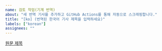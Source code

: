 ```yaml
---
name: 검토 작업(기계 번역)
about: "새 번역 기사를 추가하고 GitHub Actions를 통해 자동으로 스크래핑합니다."
title: "[ko] (번역된 한국어 기사 제목을 입력하세요)"
labels: ["korean"]
assignees: ""
---
```


[원문 제목](https://example.com/path/to/your/article/)
